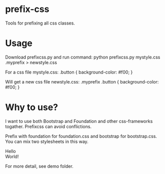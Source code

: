 prefix-css
==========

Tools for prefixing all css classes.

Usage
==========
Download prefixcss.py and run command:
        python prefixcss.py mystyle.css .myprefix > newstyle.css

For a css file mystyle.css:
        .button { background-color: #f00; }
        
Will get a new css file newstyle.css:
        .myprefix .button { background-color: #f00; }
        
Why to use?
==========
I want to use both Bootstrap and Foundation and other css-frameworks togather. Prefixcss can avoid conflictions. 

Prefix with foundation for foundation.css and bootstrap for bootstrap.css. You can mix two stylesheets in this way.
        <foundation>
            <div class="button">Hello</div>
            <div class="progress large-6 round success">
                <span class="meter" style="width: 60%;"></span>
            </div>
        </foundation>
        <bootstrap>
            <div class="btn">World!</div>
            <div class="progress">
                <div class="bar" style="width: 60%;"></div>
            </div>
        </bootstrap>

For more detail, see demo folder.
